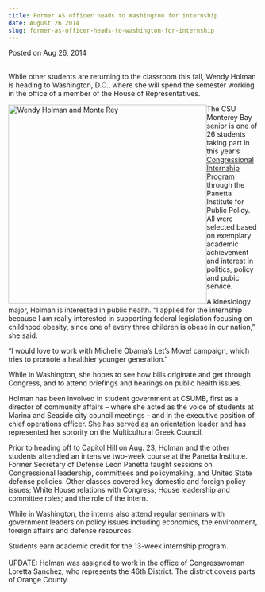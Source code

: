 ```yaml
---
title: Former AS officer heads to Washington for internship
date: August 26 2014
slug: former-as-officer-heads-to-washington-for-internship
---
```


 



<span class="date">Posted on Aug 26, 2014    </span>
<p><br>
While other students are returning to the classroom this fall,
Wendy Holman is heading to Washington, D.C., where she will spend
the semester working in the office of a member of the House of
Representatives.</br></p>
<p><img alt="Wendy Holman and Monte Rey" src="https://news.csumb.edu/sites/default/files/65/attachments/news/images/wendy_and_monte_0.jpeg" style="width:400px; height:400px; float:left">The CSU Monterey
Bay senior is one of 26 students taking part in this year&#x2019;s
<a href="https://www.panettainstitute.org/programs/study-with-us/congressional-intern-training/" rel="nofollow">Congressional Internship Program</a> through the
Panetta Institute for Public Policy. All were selected based on
exemplary academic achievement and interest in politics, policy and
pubic service.</img></p>
<p>A kinesiology major, Holman is interested in public health. &#x201C;I
applied for the internship because I am really interested in
supporting federal legislation focusing on childhood obesity, since
one of every three children is obese in our nation,&#x201D; she said.</p>
<p>&#x201C;I would love to work with Michelle Obama&#x2019;s Let&#x2019;s Move!
campaign, which tries to promote a healthier younger
generation.&#x201D;</p>
<p>While in Washington, she hopes to see how bills originate and
get through Congress, and to attend briefings and hearings on
public health issues.</p>
<p>Holman has been involved in student government at CSUMB, first
as a director of community affairs &#x2013; where she acted as the voice
of students at Marina and Seaside city council meetings &#x2013; and in
the executive position of chief operations officer. She has served
as an orientation leader and has represented her sorority on the
Multicultural Greek Council.</p>
<p>Prior to heading off to Capitol Hill on Aug. 23, Holman and the
other students attendied an intensive two-week course at the
Panetta Institute. Former Secretary of Defense Leon Panetta taught
sessions on Congressional leadership, committees and policymaking,
and United State defense policies. Other classes covered key
domestic and foreign policy issues; White House relations with
Congress; House leadership and committee roles; and the role of the
intern.</p>
<p>While in Washington, the interns also attend regular seminars
with government leaders on policy issues including economics, the
environment, foreign affairs and defense resources.</p>
<p>Students earn academic credit for the 13-week internship
program.<br>
<br>
UPDATE: Holman was assigned to work in the office of Congresswoman
Loretta Sanchez, who represents the 46th District. The district
covers parts of Orange County.<br>
&#xA0;</br></br></br></p>





```

